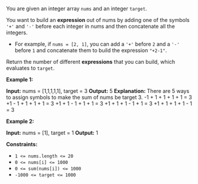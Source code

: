
You are given an integer array  `nums`  and an integer  `target`.

You want to build an  **expression**  out of nums by adding one of the symbols  `'+'`  and  `'-'`  before each integer in nums and then concatenate all the integers.

-   For example, if  `nums = [2, 1]`, you can add a  `'+'`  before  `2`  and a  `'-'`  before  `1`  and concatenate them to build the expression  `"+2-1"`.

Return the number of different  **expressions**  that you can build, which evaluates to  `target`.

**Example 1:**

**Input:** nums = [1,1,1,1,1], target = 3
**Output:** 5
**Explanation:** There are 5 ways to assign symbols to make the sum of nums be target 3.
-1 + 1 + 1 + 1 + 1 = 3
+1 - 1 + 1 + 1 + 1 = 3
+1 + 1 - 1 + 1 + 1 = 3
+1 + 1 + 1 - 1 + 1 = 3
+1 + 1 + 1 + 1 - 1 = 3

**Example 2:**

**Input:** nums = [1], target = 1
**Output:** 1

**Constraints:**

-   `1 <= nums.length <= 20`
-   `0 <= nums[i] <= 1000`
-   `0 <= sum(nums[i]) <= 1000`
-   `-1000 <= target <= 1000`